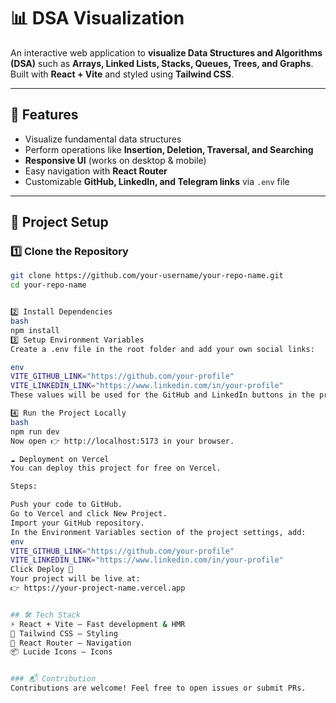 # 📊 DSA Visualization

An interactive web application to **visualize Data Structures and Algorithms (DSA)** such as **Arrays, Linked Lists, Stacks, Queues, Trees, and Graphs**.  
Built with **React + Vite** and styled using **Tailwind CSS**.

---

## 🚀 Features

- Visualize fundamental data structures  
- Perform operations like **Insertion, Deletion, Traversal, and Searching**  
- **Responsive UI** (works on desktop & mobile)  
- Easy navigation with **React Router**  
- Customizable **GitHub, LinkedIn, and Telegram links** via `.env` file  

---

## 📂 Project Setup

### 1️⃣ Clone the Repository
```bash
git clone https://github.com/your-username/your-repo-name.git
cd your-repo-name


2️⃣ Install Dependencies
bash
npm install
3️⃣ Setup Environment Variables
Create a .env file in the root folder and add your own social links:

env
VITE_GITHUB_LINK="https://github.com/your-profile"
VITE_LINKEDIN_LINK="https://www.linkedin.com/in/your-profile"
These values will be used for the GitHub and LinkedIn buttons in the project.

4️⃣ Run the Project Locally
bash
npm run dev
Now open 👉 http://localhost:5173 in your browser.

☁️ Deployment on Vercel
You can deploy this project for free on Vercel.

Steps:

Push your code to GitHub.
Go to Vercel and click New Project.
Import your GitHub repository.
In the Environment Variables section of the project settings, add:
env
VITE_GITHUB_LINK="https://github.com/your-profile"
VITE_LINKEDIN_LINK="https://www.linkedin.com/in/your-profile"
Click Deploy 🎉
Your project will be live at:
👉 https://your-project-name.vercel.app


## 🛠️ Tech Stack
⚡ React + Vite – Fast development & HMR
🎨 Tailwind CSS – Styling
🔗 React Router – Navigation
📦 Lucide Icons – Icons


### 📬 Contribution
Contributions are welcome! Feel free to open issues or submit PRs.



